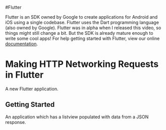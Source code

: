 
#Flutter 

Flutter is an SDK owned by Google to create applications for Android and iOS using a single codebase. Flutter uses the Dart programming language (also owned by Google). Flutter was in alpha when I released this video, so things might still change a bit. But the SDK is already mature enough to write some cool apps!
For help getting started with Flutter, view our online
[documentation](https://flutter.io/).

# Making HTTP Networking Requests in Flutter 

A new Flutter application.

## Getting Started
An application which has a listview populated with data from a JSON response.

